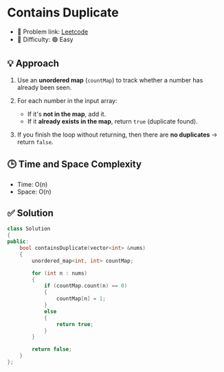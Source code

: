 # Contains Duplicate

- 🧩 Problem link: [Leetcode](https://leetcode.com/problems/contains-duplicate/description/)
- 🚦 Difficulty: 🟢 Easy

## 💡 Approach

1. Use an **unordered map** (`countMap`) to track whether a number has already been seen.

2. For each number in the input array:

   - If it's **not in the map**, add it.
   - If it **already exists in the map**, return `true` (duplicate found).

3. If you finish the loop without returning, then there are **no duplicates** → return `false`.

## 🕒 Time and Space Complexity

- Time: O(n)
- Space: O(n)

## ✅ Solution

```cpp
class Solution
{
public:
    bool containsDuplicate(vector<int> &nums)
    {
        unordered_map<int, int> countMap;

        for (int n : nums)
        {
            if (countMap.count(n) == 0)
            {
                countMap[n] = 1;
            }
            else
            {
                return true;
            }
        }

        return false;
    }
};
```
